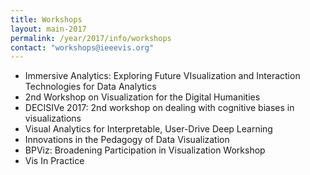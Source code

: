 ```yaml
---
title: Workshops
layout: main-2017
permalink: /year/2017/info/workshops
contact: "workshops@ieeevis.org"
---
```


* Immersive Analytics: Exploring Future VIsualization and Interaction Technologies for Data Analytics
* 2nd Workshop on Visualization for the Digital Humanities
* DECISIVe 2017: 2nd workshop on dealing with cognitive biases in visualizations
* Visual Analytics for Interpretable, User-Drive Deep Learning
* Innovations in the Pedagogy of Data Visualization
* BPViz: Broadening Participation in Visualization Workshop
* Vis In Practice

